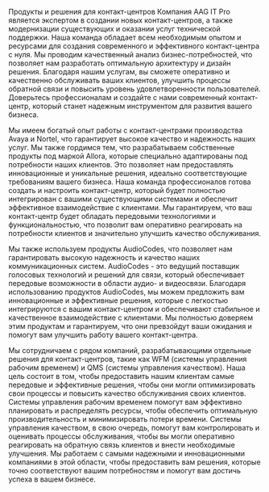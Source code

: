 Продукты и решения для контакт-центров
Компания AAG IT Pro является экспертом в создании новых контакт-центров, а также модернизации существующих и оказании услуг технической поддержки. Наша команда обладает всем необходимым опытом и ресурсами для создания современного и эффективного контакт-центра с нуля. Мы проводим качественный анализ бизнес-потребностей, что позволяет нам разработать оптимальную архитектуру и дизайн решения. Благодаря нашим услугам, вы сможете оперативно и качественно обслуживать ваших клиентов, улучшить процессы обратной связи и повысить уровень удовлетворенности пользователей. Доверьтесь профессионалам и создайте с нами современный контакт-центр, который станет надежным инструментом для развития вашего бизнеса.

Мы имеем богатый опыт работы с контакт-центрами производства Avaya и Nortel, что гарантирует высокое качество и надежность наших услуг. Мы также гордимся тем, что разрабатываем собственные продукты под маркой Allora, которые специально адаптированы под потребности наших клиентов. Это позволяет нам предоставлять инновационные и уникальные решения, идеально соответствующие требованиям вашего бизнеса. Наша команда профессионалов готова создать и настроить контакт-центр, который будет полностью интегрирован с вашими существующими системами и обеспечит эффективное взаимодействие с клиентами. Мы гарантируем, что ваш контакт-центр будет обладать передовыми технологиями и функциональностью, что позволит вам оперативно реагировать на потребности клиентов и значительно улучшить качество обслуживания.

Мы также используем продукты AudioCodes, что позволяет нам гарантировать высокую надежность и качество наших коммуникационных систем. AudioCodes - это ведущий поставщик голосовых технологий и решений для связи, который обеспечивает передовые возможности в области аудио- и видеосвязи. Благодаря использованию продуктов AudioCodes, мы можем предложить вам инновационные и эффективные решения, которые с легкостью интегрируются с вашим контакт-центром и обеспечивают стабильное и качественное взаимодействие с клиентами. Мы полностью доверяем этим продуктам и гарантируем, что они превзойдут ваши ожидания и помогут вам улучшить работу вашего контакт-центра.

Мы сотрудничаем с рядом компаний, разрабатывающими отдельные решения для контакт-центров, такие как WFM (системы управления рабочим временем) и QMS (системы управления качеством). Наша цель состоит в том, чтобы предоставить нашим клиентам самые передовые и эффективные решения, чтобы они могли оптимизировать свои процессы и повысить качество обслуживания своих клиентов. Системы управления рабочим временем помогут вам эффективно планировать и распределять ресурсы, чтобы обеспечить оптимальную производительность и минимизировать потери времени. Системы управления качеством, в свою очередь, помогут вам контролировать и оценивать процессы обслуживания, чтобы вы могли оперативно реагировать на обратную связь клиентов и внести необходимые улучшения. Мы работаем с самыми надежными и инновационными компаниями в этой области, чтобы предоставить вам решения, которые точно соответствуют вашим потребностям и помогут вам достичь успеха в вашем бизнесе.